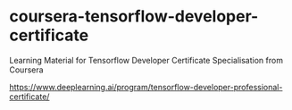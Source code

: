 # coursera-tensorflow-developer-certificate
Learning Material for Tensorflow Developer Certificate Specialisation from Coursera

https://www.deeplearning.ai/program/tensorflow-developer-professional-certificate/
